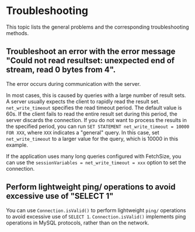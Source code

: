 Troubleshooting 
====================================

This topic lists the general problems and the corresponding troubleshooting methods. 

Troubleshoot an error with the error message "Could not read resultset: unexpected end of stream, read 0 bytes from 4". 
-----------------------------------------------------------------------------------------------------------------------------------------

The error occurs during communication with the server. 

In most cases, this is caused by queries with a large number of result sets. A server usually expects the client to rapidly read the result set. `net_write_timeout` specifies the read timeout period. The default value is 60s. If the client fails to read the entire result set during this period, the server discards the connection. If you do not want to process the results in the specified period, you can run `SET STATEMENT net_write_timeout = 10000 FOR XXX`, where `XXX` indicates a "general" query. In this case, set `net_write_timeout` to a larger value for the query, which is 10000 in this example. 

If the application uses many long queries configured with FetchSize, you can use the `sessionVariables = net_write_timeout = xxx` option to set the connection. 

Perform lightweight ping/ operations to avoid excessive use of "SELECT 1" 
-------------------------------------------------------------------------------------------

You can use `Connection.isValid()` to perform lightweight `ping/` operations to avoid excessive use of `SELECT 1`. `Connection.isValid()` implements ping operations in MySQL protocols, rather than on the network.
